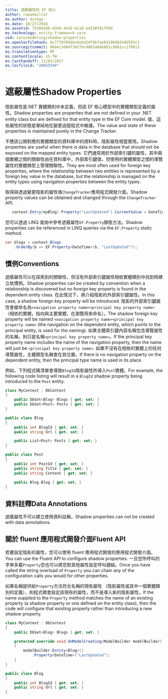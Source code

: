 ```yaml
---
title: 遮蔽屬性的 EF 核心
author: rowanmiller
ms.author: divega
ms.date: 10/27/2016
ms.assetid: 75369266-d2b9-4416-b118-ed238f81f599
ms.technology: entity-framework-core
uid: core/modeling/shadow-properties
ms.openlocfilehash: 8c7f70789ddc6ebd24f9bfae931069834db593c2
ms.sourcegitcommit: 860ec5d047342fbc4063a0de881c9861cc1f8813
ms.translationtype: MT
ms.contentlocale: zh-TW
ms.lasthandoff: 11/05/2017
ms.locfileid: "26053548"
---
```

# <a name="shadow-properties"></a><span data-ttu-id="6f503-102">遮蔽屬性</span><span class="sxs-lookup"><span data-stu-id="6f503-102">Shadow Properties</span></span>

<span data-ttu-id="6f503-103">陰影屬性是.NET 實體類別中未定義，但該 EF 核心模型中的實體類型定義的屬性。</span><span class="sxs-lookup"><span data-stu-id="6f503-103">Shadow properties are properties that are not defined in your .NET entity class but are defined for that entity type in the EF Core model.</span></span> <span data-ttu-id="6f503-104">值，這些屬性的狀態是單純地在變更追蹤程式中維護。</span><span class="sxs-lookup"><span data-stu-id="6f503-104">The value and state of these properties is maintained purely in the Change Tracker.</span></span>

<span data-ttu-id="6f503-105">不應該公開對應的實體類型的資料庫中的資料時，陰影屬性相當實用。</span><span class="sxs-lookup"><span data-stu-id="6f503-105">Shadow properties are useful when there is data in the database that should not be exposed on the mapped entity types.</span></span> <span data-ttu-id="6f503-106">它們通常用於外部索引鍵的屬性，其中兩個實體之間的關聯性由在資料庫中，外部索引鍵值，但使用的實體類型之間的導覽屬性的實體類型上管理關聯性。</span><span class="sxs-lookup"><span data-stu-id="6f503-106">They are most often used for foreign key properties, where the relationship between two entities is represented by a foreign key value in the database, but the relationship is managed on the entity types using navigation properties between the entity types.</span></span>

<span data-ttu-id="6f503-107">取得與透過變更陰影的屬性值`ChangeTracker`應用程式開發介面。</span><span class="sxs-lookup"><span data-stu-id="6f503-107">Shadow property values can be obtained and changed through the `ChangeTracker` API.</span></span>

``` csharp
   context.Entry(myBlog).Property("LastUpdated").CurrentValue = DateTime.Now;
```

<span data-ttu-id="6f503-108">您可以透過 LINQ 查詢中參考遮蔽屬性`EF.Property`靜態方法。</span><span class="sxs-lookup"><span data-stu-id="6f503-108">Shadow properties can be referenced in LINQ queries via the `EF.Property` static method.</span></span>

``` csharp
var blogs = context.Blogs
    .OrderBy(b => EF.Property<DateTime>(b, "LastUpdated"));
```

## <a name="conventions"></a><span data-ttu-id="6f503-109">慣例</span><span class="sxs-lookup"><span data-stu-id="6f503-109">Conventions</span></span>

<span data-ttu-id="6f503-110">遮蔽屬性可以在探索到的關聯性，但沒有外部索引鍵屬性相依實體類別中找到時建立依慣例。</span><span class="sxs-lookup"><span data-stu-id="6f503-110">Shadow properties can be created by convention when a relationship is discovered but no foreign key property is found in the dependent entity class.</span></span> <span data-ttu-id="6f503-111">在此情況下，將介紹陰影的外部索引鍵屬性。</span><span class="sxs-lookup"><span data-stu-id="6f503-111">In this case, a shadow foreign key property will be introduced.</span></span> <span data-ttu-id="6f503-112">陰影的外部索引鍵屬性會被命名為`<navigation property name><principal key property name>`（相依的實體，指向與主要實體，在瀏覽用來命名）。</span><span class="sxs-lookup"><span data-stu-id="6f503-112">The shadow foreign key property will be named `<navigation property name><principal key property name>` (the navigation on the dependent entity, which points to the principal entity, is used for the naming).</span></span> <span data-ttu-id="6f503-113">如果主體索引鍵內容名稱包含導覽屬性的名稱，則只是名稱`<principal key property name>`。</span><span class="sxs-lookup"><span data-stu-id="6f503-113">If the principal key property name includes the name of the navigation property, then the name will just be `<principal key property name>`.</span></span> <span data-ttu-id="6f503-114">如果不沒有在相依的實體上的任何導覽屬性，主體類型名稱會在其位置。</span><span class="sxs-lookup"><span data-stu-id="6f503-114">If there is no navigation property on the dependent entity, then the principal type name is used in its place.</span></span>

<span data-ttu-id="6f503-115">例如，下列程式碼清單會導致`BlogId`陰影屬性所導入`Post`實體。</span><span class="sxs-lookup"><span data-stu-id="6f503-115">For example, the following code listing will result in a `BlogId` shadow property being introduced to the `Post` entity.</span></span>

<!-- [!code-csharp[Main](samples/core/Modeling/Conventions/Samples/ShadowForeignKey.cs)] -->
``` csharp
class MyContext : DbContext
{
    public DbSet<Blog> Blogs { get; set; }
    public DbSet<Post> Posts { get; set; }
}

public class Blog
{
    public int BlogId { get; set; }
    public string Url { get; set; }

    public List<Post> Posts { get; set; }
}

public class Post
{
    public int PostId { get; set; }
    public string Title { get; set; }
    public string Content { get; set; }

    public Blog Blog { get; set; }
}
```

## <a name="data-annotations"></a><span data-ttu-id="6f503-116">資料註釋</span><span class="sxs-lookup"><span data-stu-id="6f503-116">Data Annotations</span></span>

<span data-ttu-id="6f503-117">遮蔽屬性不可以建立使用資料註解。</span><span class="sxs-lookup"><span data-stu-id="6f503-117">Shadow properties can not be created with data annotations.</span></span>

## <a name="fluent-api"></a><span data-ttu-id="6f503-118">關於 fluent 應用程式開發介面</span><span class="sxs-lookup"><span data-stu-id="6f503-118">Fluent API</span></span>

<span data-ttu-id="6f503-119">若要設定陰影的屬性，您可以使用 fluent 應用程式開發的應用程式開發介面。</span><span class="sxs-lookup"><span data-stu-id="6f503-119">You can use the Fluent API to configure shadow properties.</span></span> <span data-ttu-id="6f503-120">一旦您所呼叫的字串多載`Property`您也可以將您對其他屬性設定呼叫鏈結。</span><span class="sxs-lookup"><span data-stu-id="6f503-120">Once you have called the string overload of `Property` you can chain any of the configuration calls you would for other properties.</span></span>

<span data-ttu-id="6f503-121">如果名稱提供給`Property`方法符合名稱的現有屬性 （陰影屬性或其中一個實體類別的定義），則程式碼會設定該現有的屬性，而不是導入新的陰影屬性。</span><span class="sxs-lookup"><span data-stu-id="6f503-121">If the name supplied to the `Property` method matches the name of an existing property (a shadow property or one defined on the entity class), then the code will configure that existing property rather than introducing a new shadow property.</span></span>

<!-- [!code-csharp[Main](samples/core/Modeling/FluentAPI/Samples/ShadowProperty.cs?highlight=7,8)] -->
``` csharp
class MyContext : DbContext
{
    public DbSet<Blog> Blogs { get; set; }

    protected override void OnModelCreating(ModelBuilder modelBuilder)
    {
        modelBuilder.Entity<Blog>()
            .Property<DateTime>("LastUpdated");
    }
}

public class Blog
{
    public int BlogId { get; set; }
    public string Url { get; set; }
}
```
